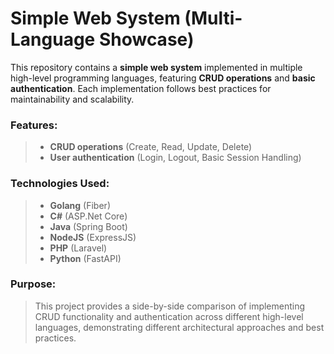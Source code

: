 # Simple Web System (Multi-Language Showcase)

This repository contains a **simple web system** implemented in multiple high-level programming languages, featuring **CRUD operations** and **basic authentication**. Each implementation follows best practices for maintainability and scalability.

### Features:
>- **CRUD operations** (Create, Read, Update, Delete)
>- **User authentication** (Login, Logout, Basic Session Handling)

### Technologies Used:
>- **Golang** (Fiber)
>- **C#** (ASP.Net Core)
>- **Java** (Spring Boot)
>- **NodeJS** (ExpressJS)
>- **PHP** (Laravel)
>- **Python** (FastAPI)

### Purpose:
> This project provides a side-by-side comparison of implementing CRUD functionality and authentication across different high-level languages, demonstrating different architectural approaches and best practices.
